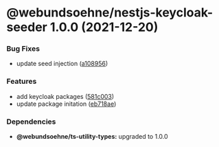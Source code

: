 # @webundsoehne/nestjs-keycloak-seeder 1.0.0 (2021-12-20)

### Bug Fixes

- update seed injection ([a108956](https://gitlab.tailored-apps.com/ckilic/nx-test/commit/a1089564a70a9aa191ba38a7182ac0ae00884579))

### Features

- add keycloak packages ([581c003](https://gitlab.tailored-apps.com/ckilic/nx-test/commit/581c0037f2367c366e92360ce15a4867fd078907))
- update package initation ([eb718ae](https://gitlab.tailored-apps.com/ckilic/nx-test/commit/eb718ae0112401c43a32c3f152be3321a12e9e69))

### Dependencies

- **@webundsoehne/ts-utility-types:** upgraded to 1.0.0
